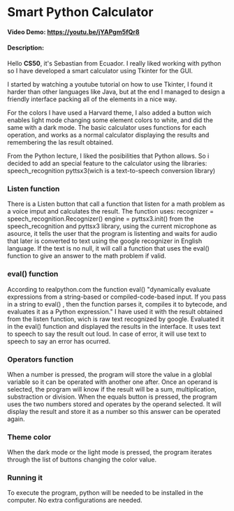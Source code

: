 # **Smart Python Calculator**
#### Video Demo:  <https://youtu.be/jYAPgm5fQr8>
#### Description:
Hello **CS50**, it's Sebastian from Ecuador.
I really liked working with python
so I have developed a smart calculator using Tkinter for the GUI.

I started by watching a youtube tutorial on how to use Tkinter, I found it harder than other languages like Java, but at the end I managed to design a friendly interface packing all of the elements in a nice way.

For the colors I have used a Harvard theme, I also added a button wich enables light mode changing some element colors to white, and did the same with a dark mode. The basic calculator uses functions for each operation, and works as a normal calculator displaying the results and remembering the las result obtained.

From the Python lecture, I liked the posibilities that Python allows. So i decided to add an special feature to the calculator using the libraries:
speech_recognition
pyttsx3(wich is a text-to-speech conversion library)

### Listen function
There is a Listen button that call a function that listen for a math problem as a voice imput and calculates the result. The function uses:
recognizer = speech_recognition.Recognizer()
engine = pyttsx3.init()
from the speech_recognition and pyttsx3 library, using the current microphone as asource, it tells the user that the program is listenting and waits for audio that later is converted to text using the google recognizer in English language. If the text is no null, it will call a function that uses the eval() function to give an answer to the math problem if valid.

### eval() function
According to realpython.com the function eval() "dynamically evaluate expressions from a string-based or compiled-code-based input. If you pass in a string to eval() , then the function parses it, compiles it to bytecode, and evaluates it as a Python expression."
I have used it with the result obtained from the listen function, wich is raw text recognized by google. Evaluated it in the eval() function and displayed the results in the interface. It uses text to speech to say the result out loud. In case of error, it will use text to speech to say an error has ocurred.

### Operators function
When a number is pressed, the program will store the value in a globlal variable so it can be operated with another one after. Once an operand is selected, the program will know if the result will be a sum, multiplication, substraction or division. When the equals button is pressed, the program uses the two numbers stored and operates by the operand selected. It will display the result and store it as a number so this answer can be operated again.

### Theme color
When the dark mode or the light mode is pressed, the program iterates through the list of buttons changing the color value.

### Running it
To execute the program, python will be needed to be installed in the computer. No extra configurations are needed.
